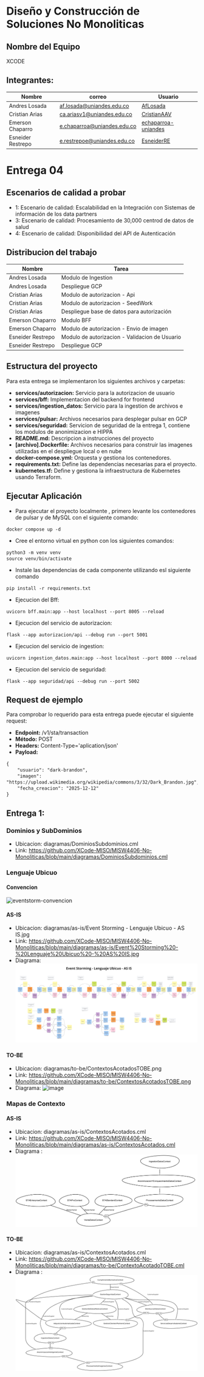 # Diseño y Construcción de Soluciones No Monoliticas

## Nombre del Equipo
XCODE

## Integrantes:
| Nombre | correo | Usuario |
|-|-|-|
| Andres Losada | af.losada@uniandes.edu.co | [AfLosada](https://github.com/AfLosada) |
| Cristian Arias | ca.ariasv1@uniandes.edu.co | [CristianAAV](https://github.com/CristianAAV) |
| Emerson Chaparro | e.chaparroa@uniandes.edu.co | [echaparroa-uniandes](https://github.com/echaparroa-uniandes) |
| Esneider Restrepo | e.restrepoe@uniandes.edu.co | [EsneiderRE](https://github.com/EsneiderRE) |

# Entrega 04
## Escenarios de calidad a probar
- 1: Escenario de calidad: Escalabilidad en la Integración con Sistemas de información de los data partners​
- 3: Escenario de calidad: Procesamiento de 30,000 centrod de datos de salud​
- 4: Escenario de calidad: Disponibilidad del API de Autenticación​

## Distribucion del trabajo
| Nombre            | Tarea                     |
|-------------------|----------------------------|
| Andres Losada     | Modulo de Ingestion |
| Andres Losada     | Despliegue GCP |
| Cristian Arias    | Modulo de autorizacion - Api |
| Cristian Arias    | Modulo de autorizacion - SeedWork |
| Cristian Arias    | Despliegue base de datos para autorización |
| Emerson Chaparro  | Modulo BFF |
| Emerson Chaparro  | Modulo de autorizacion - Envio de imagen|
| Esneider Restrepo | Modulo de autorizacion - Validacion de Usuario |
| Esneider Restrepo | Despliegue GCP |

## Estructura del proyecto
Para esta entrega se implementaron los siguientes archivos y carpetas:
- **services/autorizacion:** Servicio para la autorizacion de usuario
- **services/bff:** Implementacion del backend for frontend
- **services/ingestion_datos:** Servicio para la ingestion de archivos e imagenes
- **services/pulsar:** Archivos necesarios para desplegar pulsar en GCP
- **services/seguridad:** Servicion de seguridad de la entrega 1, contiene los modulos de anonimizacion e HIPPA
- **README.md:** Descripcion a instrucciones del proyecto
- **[archivo].Dockerfile:** Archivos necesarios para construir las imagenes utilizadas en el despliegue local o en nube
- **docker-compose.yml:** Orquesta y gestiona los contenedores.
- **requirements.txt:** Define las dependencias necesarias para el proyecto.
- **kubernetes.tf:** Define y gestiona la infraestructura de Kubernetes usando Terraform.

## Ejecutar Aplicación
- Para ejecutar el proyecto localmente , primero levante los contenedores de pulsar y de MySQL con el siguiente comando: 
```
docker compose up -d
```
- Cree el entorno virtual en python con los siguientes comandos: 
```
python3 -m venv venv
source venv/bin/activate
```
- Instale las dependencias de cada componente utilizando esl siguiente comando
```
pip install -r requirements.txt
```
- Ejecucion del Bff:
```
uvicorn bff.main:app --host localhost --port 8005 --reload
```
- Ejecucion del servicio de autorizacion:
```
flask --app autorizacion/api --debug run --port 5001
```
- Ejecucion del  servicio de ingestion:
```
uvicorn ingestion_datos.main:app --host localhost --port 8000 --reload
```
- Ejecucion del servicio de seguridad:
```
flask --app seguridad/api --debug run --port 5002
```
## Request de ejemplo

Para comprobar lo requerido para esta entrega puede ejecutar el siguiente request:

- **Endpoint:** /v1/sta/transaction
- **Método:** POST
- **Headers:** Content-Type='aplication/json'
- **Payload:** 
```
{
    "usuario": "dark-brandon",
    "imagen": "https://upload.wikimedia.org/wikipedia/commons/3/32/Dark_Brandon.jpg",
    "fecha_creacion": "2025-12-12"
}
```

## Entrega 1:
### Dominios y SubDominios
- Ubicacion:  diagramas/DominiosSubdominios.cml
- Link: https://github.com/XCode-MISO/MISW4406-No-Monoliticas/blob/main/diagramas/DominiosSubdominios.cml

### Lenguaje Ubicuo
#### Convencion
![eventstorm-convencion](https://github.com/user-attachments/assets/00cf71cf-7570-45e9-9754-b62eeca2970d)

#### AS-IS
- Ubicacion:  diagramas/as-is/Event Storming - Lenguaje Ubicuo - AS IS.jpg
- Link: https://github.com/XCode-MISO/MISW4406-No-Monoliticas/blob/main/diagramas/as-is/Event%20Storming%20-%20Lenguaje%20Ubicuo%20-%20AS%20IS.jpg
- Diagrama: ![Event Storming - Lenguaje Ubicuo - AS IS](./diagramas/as-is/Event%20Storming%20-%20Lenguaje%20Ubicuo%20-%20AS%20IS.jpg)

#### TO-BE
- Ubicacion:  diagramas/to-be/ContextosAcotadosTOBE.png
- Link: https://github.com/XCode-MISO/MISW4406-No-Monoliticas/blob/main/diagramas/to-be/ContextosAcotadosTOBE.png
- Diagrama: ![image](https://github.com/user-attachments/assets/9cf15d82-a850-4909-9e0e-3d0f882afbe6)



### Mapas de Contexto
#### AS-IS
- Ubicacion:  diagramas/as-is/ContextosAcotados.cml
- Link: https://github.com/XCode-MISO/MISW4406-No-Monoliticas/blob/main/diagramas/as-is/ContextosAcotados.cml
- Diagrama : ![contexto-acotado](./diagramas/as-is/ContextosAcotados_ContextMap.png)

#### TO-BE
- Ubicacion:  diagramas/as-is/ContextosAcotados.cml
- Link: https://github.com/XCode-MISO/MISW4406-No-Monoliticas/blob/main/diagramas/to-be/ContextoAcotadoTOBE.cml
- Diagrama : ![contexto-acotado](./diagramas/to-be/ContextosAcotadosTOBE.png)

